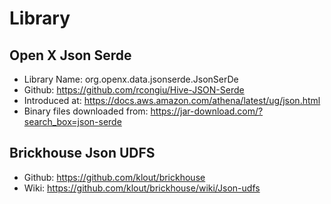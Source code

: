 # Library

## Open X Json Serde
* Library Name: org.openx.data.jsonserde.JsonSerDe
* Github: https://github.com/rcongiu/Hive-JSON-Serde
* Introduced at: https://docs.aws.amazon.com/athena/latest/ug/json.html
* Binary files downloaded from: https://jar-download.com/?search_box=json-serde

## Brickhouse Json UDFS
* Github: https://github.com/klout/brickhouse
* Wiki: https://github.com/klout/brickhouse/wiki/Json-udfs
